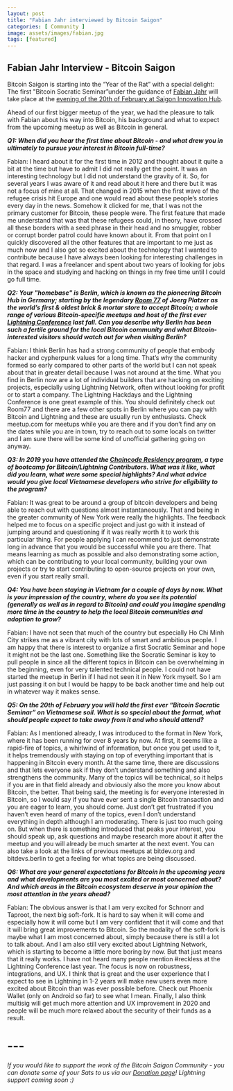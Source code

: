 ```yaml
---
layout: post
title: "Fabian Jahr interviewed by Bitcoin Saigon"
categories: [ Community ]
image: assets/images/fabian.jpg
tags: [featured]
---
```

## **Fabian Jahr Interview - Bitcoin Saigon**

Bitcoin Saigon is starting into the “Year of the Rat” with a special delight: The first "Bitcoin Socratic Seminar”under the guidance of [Fabian Jahr](http://www.twitter.com/fjahr "Fabian Jahr") will take place at the [evening of the 20th of February at Saigon Innovation Hub](https://www.meetup.com/Bitcoin-Saigon-Meetup/events/268085544/ "evening of the 20th of February at Saigon Innovation Hub").

Ahead of our first bigger meetup of the year, we had the pleasure to talk with Fabian about his way into Bitcoin, his background and what to expect from the upcoming meetup as well as Bitcoin in general.

***Q1: When did you hear the first time about Bitcoin - and what drew you in ultimately to pursue your interest in Bitcoin full-time?***

Fabian:
I heard about it for the first time in 2012 and thought about it quite a bit at the time but have to admit I did not really get the point. It was an interesting technology but I did not understand the gravity of it. So, for several years I was aware of it and read about it here and there but it was not a focus of mine at all. That changed in 2015 when the first wave of the refugee crisis hit Europe and one would read about these people’s stories every day in the news. Somehow it clicked for
me, that I was not the primary customer for Bitcoin, these people were. The first feature that made me understand that was that these refugees could, in theory, have crossed all these borders with a seed phrase in their head and no smuggler, robber or corrupt border patrol could have known about it. From that point on I quickly discovered all the other features that are important to me just as much now and I also got so excited about the technology that I wanted to contribute because I
have always been looking for interesting challenges in that regard. I was a freelancer and spent about two years of looking for jobs in the space and studying and hacking on things in my free time until I could go full time.

***Q2: Your "homebase" is Berlin, which is known as the pioneering Bitcoin Hub in Germany; starting by the legendary [Room 77](http://www.room77.de/ "Room 77") of Joerg Platzer as the world’s first & oldest brick & mortar store to accept Bitcoin; a whole range of various Bitcoin-specific meetups and host of the first ever [Lightning Conference](https://www.thelightningconference.com/ "Lightning Conference") last fall. Can you describe why Berlin has been such a fertile
ground for the local Bitcoin community and what Bitcoin-interested visitors should watch out for when visiting Berlin?***

Fabian: 
I think Berlin has had a strong community of people that embody hacker and cypherpunk values for a long time. That’s why the community formed so early compared to other parts of the world but I can not speak about that in greater detail because I was not around at the time. What you find in Berlin now are a lot of individual builders that are hacking on exciting projects, especially using Lightning Network, often without looking for profit or to start a company. The Lightning Hackdays and
the Lightning Conference is one great example of this. You should definitely check out Room77 and there are a few other spots in Berlin where you can pay with Bitcoin and Lightning and these are usually run by enthusiasts. Check meetup.com for meetups while you are there and if you don’t find any on the dates while you are in town, try to reach out to some locals on twitter and I am sure there will be some kind of unofficial gathering going on anyway.

***Q3: In 2019 you have attended the [Chaincode Residency program](https://residency.chaincode.com/ "Chaincode Residency program"), a type of bootcamp for Bitcoin/Lightning Contributors. What was it like, what did you learn, what were some special highlights? And what advice would you give local Vietnamese developers who strive for eligibility to the program?***

Fabian: 
It was great to be around a group of bitcoin developers and being able to reach out with questions almost instantaneously. That and being in the greater community of New York were really the highlights. The feedback helped me to focus on a specific project and just go with it instead of jumping around and questioning if it was really worth it to work this particular thing. For people applying I can recommend to just demonstrate long in advance that you would be successful while you are
there. That means learning as much as possible and also demonstrating some action, which can be contributing to your local community, building your own projects or try to start contributing to open-source projects on your own, even if you start really small. 

***Q4: You have been staying in Vietnam for a couple of days by now. What is your impression of the country, where do you see its potential (generally as well as in regard to Bitcoin) and could you imagine spending more time in the country to help the local Bitcoin communities and adoption to grow?***

Fabian: 
I have not seen that much of the country but especially Ho Chi Minh City strikes me as a vibrant city with lots of smart and ambitious people. I am happy that there is interest to organize a first Socratic Seminar and hope it might not be the last one. Something like the Socratic Seminar is key to pull people in since all the different topics in Bitcoin can be overwhelming in the beginning, even for very talented technical people. I could not have started the meetup in Berlin
if I had not seen it in New York myself. So I am just passing it on but I would be happy to be back another time and help out in whatever way it makes sense.

***Q5: On the 20th of February you will hold the first ever “Bitcoin Socratic Seminar” on Vietnamese soil. What is so special about the format, what should people expect to take away from it and who should attend?***

Fabian: 
As I mentioned already, I was introduced to the format in New York, where it has been running for over 8 years by now. At first, it seems like a rapid-fire of topics, a whirlwind of information, but once you get used to it, it helps tremendously with staying on top of everything important that is happening in Bitcoin every month. At the same time, there are discussions and that lets everyone ask if they don’t understand something and also strengthens the community. Many of the topics
will be technical, so it helps if you are in that field already and obviously also the more you know about Bitcoin, the better. That being said, the meeting is for everyone interested in Bitcoin, so I would say if you have ever sent a single Bitcoin transaction and you are eager to learn, you should come. Just don’t get frustrated if you haven’t even heard of many of the topics, even I don’t understand everything in depth although I am moderating. There is just too much going on.
But when there is something introduced that peaks your interest, you should speak up, ask questions and maybe research more about it after the meetup and you will already be much smarter at the next event. You can also take a look at the links of previous meetups at bitdev.org and bitdevs.berlin to get a feeling for what topics are being discussed.

***Q6: What are your general expectations for Bitcoin in the upcoming years and what developments are you most excited or most concerned about? And which areas in the Bitcoin ecosystem deserve in your opinion the most attention in the years ahead?***

Fabian: 
The obvious answer is that I am very excited for Schnorr and Taproot, the next big soft-fork. It is hard to say when it will come and especially how it will come but I am very confident that it will come and that it will bring great improvements to Bitcoin. So the modality of the soft-fork is maybe what I am most concerned about, simply because there is still a lot to talk about. And I am also still very excited about Lightning Network, which is starting to become a little more boring by
now. But that just means that it really works. I have not heard many people mention #reckless at the Lightning Conference last year. The focus is now on robustness, integrations, and UX. I think that is great and the user experience that I expect to see in Lightning in 1-2 years will make new users even more excited about Bitcoin than was ever possible before. Check out Phoenix Wallet (only on Android so far) to see what I mean. Finally, I also think multisig will get much more attention and UX
improvement in 2020 and people will be much more relaxed about the security of their funds as a result.
 
# ---
  
*If you would like to support the work of the Bitcoin Saigon Community - you can donate some of your Sats to us via our [Donation page](http://bitcoinsaigon.org/donate-satoshis "Donation page")! Lightning support coming soon :)*
  
